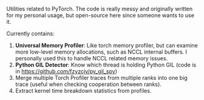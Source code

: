 Utilities related to PyTorch. The code is really messy and originally written for my personal usage, but open-source here since someone wants to use it.

Currently contains:

1. **Universal Memory Profiler**: Like torch memory profiler, but can examine more low-level memory allocations, such as NCCL internal buffers. I personally used this to handle NCCL related memory issues.
2. **Python GIL Detector**: Know which thread is holding Python GIL (code is in https://github.com/fzyzcjy/py_gil_spy)
3. Merge multiple Torch Profiler traces from multiple ranks into one big trace (useful when checking cooperation between ranks).
4. Extract kernel time breakdown statistics from profiles.
